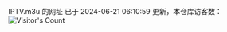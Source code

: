 IPTV.m3u 的网址 已于 2024-06-21 06:10:59 更新，本仓库访客数：![Visitor's Count](https://profile-counter.glitch.me/hero1898_tv/count.svg)
